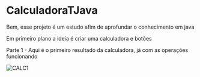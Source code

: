 # CalculadoraTJava


Bem, esse projeto é um estudo afim de aprofundar o conhecimento em java

Em primeiro plano a ideia é criar uma calculadora e botões


Parte 1 - Aqui é o primeiro resultado da calculadora, já com as operações funcionando

![CALC1](https://uploaddeimagens.com.br/images/004/323/681/full/TJH.png?1675264156)



